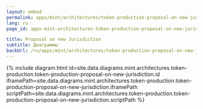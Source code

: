 ```yaml
---
layout: embed
permalink: apps/mint/architectures/token-production-proposal-on-new-jurisdiction/diagrams
lang: ru
page_id: apps-mint-architectures-token-production-proposal-on-new-jurisdiction-diagrams

title: Proposal on new Jurisdiction
subtitle: Диаграммы
backUrl: /ru/apps/mint/architectures/token-production-proposal-on-new-jurisdiction
---
```

{% include diagram.html id=site.data.diagrams.mint.architectures.token-production.token-production-proposal-on-new-jurisdiction.id iframePath=site.data.diagrams.mint.architectures.token-production.token-production-proposal-on-new-jurisdiction.iframePath scriptPath=site.data.diagrams.mint.architectures.token-production.token-production-proposal-on-new-jurisdiction.scriptPath %}